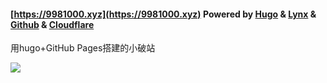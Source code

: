 #### [https://9981000.xyz](https://9981000.xyz)           Powered by [Hugo](https://gohugo.io/) & [Lynx](https://git.io/hugo-lynx) & [Github](https://github.com/) & [Cloudflare](https://www.cloudflare-cn.com/)

用hugo+GitHub Pages搭建的小破站



![](./author.jpg)

